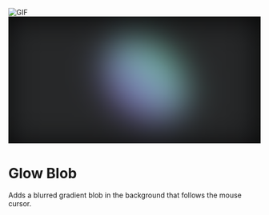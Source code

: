 ![GIF](/assets/video01.gif)
![Screenshot](/assets/01.png)

# Glow Blob

Adds a blurred gradient blob in the background that follows the mouse cursor.